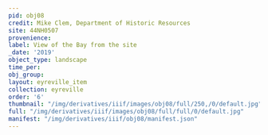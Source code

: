 ```yaml
---
pid: obj08
credit: Mike Clem, Department of Historic Resources
site: 44NH0507
provenience: 
label: View of the Bay from the site
_date: '2019'
object_type: landscape
time_per: 
obj_group: 
layout: eyreville_item
collection: eyreville
order: '6'
thumbnail: "/img/derivatives/iiif/images/obj08/full/250,/0/default.jpg"
full: "/img/derivatives/iiif/images/obj08/full/full/0/default.jpg"
manifest: "/img/derivatives/iiif/obj08/manifest.json"
---
```


